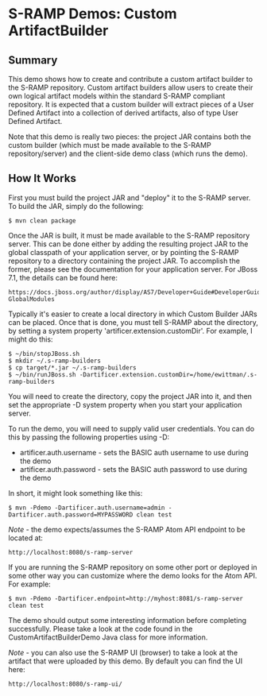 # S-RAMP Demos: Custom ArtifactBuilder

## Summary

This demo shows how to create and contribute a custom artifact builder to the S-RAMP
repository.  Custom artifact builders allow users to create their own logical artifact
models within the standard S-RAMP compliant repository.  It is expected that a custom
builder will extract pieces of a User Defined Artifact into a collection of derived
artifacts, also of type User Defined Artifact.

Note that this demo is really two pieces:  the project JAR contains both the custom
builder (which must be made available to the S-RAMP repository/server) and the 
client-side demo class (which runs the demo).

## How It Works

First you must build the project JAR and "deploy" it to the S-RAMP server.  To 
build the JAR, simply do the following:

    $ mvn clean package

Once the JAR is built, it must be made available to the S-RAMP repository server.  This
can be done either by adding the resulting project JAR to the global classpath of your
application server, or by pointing the S-RAMP repository to a directory containing the
project JAR.  To accomplish the former, please see the documentation for your 
application server.  For JBoss 7.1, the details can be found here:

    https://docs.jboss.org/author/display/AS7/Developer+Guide#DeveloperGuide-GlobalModules

Typically it's easier to create a local directory in which Custom Builder JARs can be
placed.  Once that is done, you must tell S-RAMP about the directory, by setting a 
system property 'artificer.extension.customDir'.  For example, I might do this:

    $ ~/bin/stopJBoss.sh
    $ mkdir ~/.s-ramp-builders
    $ cp target/*.jar ~/.s-ramp-builders
    $ ~/bin/runJBoss.sh -Dartificer.extension.customDir=/home/ewittman/.s-ramp-builders

You will need to create the directory, copy the project JAR into it, and then set the
appropriate -D system property when you start your application server.

To run the demo, you will need to supply valid user credentials.  You can do this
by passing the following properties using -D:

* artificer.auth.username - sets the BASIC auth username to use during the demo
* artificer.auth.password - sets the BASIC auth password to use during the demo

In short, it might look something like this:

	$ mvn -Pdemo -Dartificer.auth.username=admin -Dartificer.auth.password=MYPASSWORD clean test

*Note* - the demo expects/assumes the S-RAMP Atom API endpoint to be located at:

	http://localhost:8080/s-ramp-server

If you are running the S-RAMP repository on some other port or deployed in some other way
you can customize where the demo looks for the Atom API.  For example:

	$ mvn -Pdemo -Dartificer.endpoint=http://myhost:8081/s-ramp-server clean test

The demo should output some interesting information before completing successfully.  Please
take a look at the code found in the CustomArtifactBuilderDemo Java class for more information.

*Note* - you can also use the S-RAMP UI (browser) to take a look at the artifact that were
uploaded by this demo.  By default you can find the UI here:

	http://localhost:8080/s-ramp-ui/
